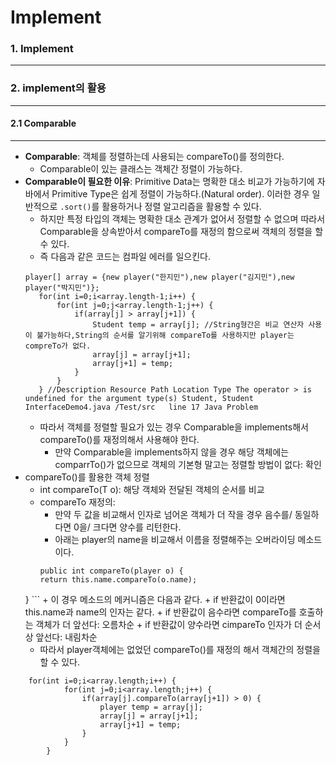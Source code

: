 Implement
==========
### 1. Implement
---------------
   
### 2. implement의 활용
---------------
#### 2.1 Comparable
---------------
-  __Comparable<t>__: 객체를 정렬하는데 사용되는 compareTo()를 정의한다.
    + Comparable이 있는 클래스는 객체간 정렬이 가능하다.
-  __Comparable<t>이 필요한 이유__: Primitive Data는 명확한 대소 비교가 가능하기에 자바에서 Primitive Type은 쉽게 정렬이 가능하다.(Natural order). 이러한 경우 일반적으로 `.sort()`를 활용하거나 정렬 알고리즘을 활용할 수 있다.
    + 하지만 특정 타입의 객체는 명확한 대소 관계가 없어서 정렬할 수 없으며 따라서 Comparable을 상속받아서 compareTo를 재정의 함으로써 객체의 정렬을 할 수 있다.
    + 즉 다음과 같은 코드는 컴파일 에러를 일으킨다. 
     ```
	player[] array = {new player("한지민"),new player("김지민"),new player("박지민")};
        for(int i=0;i<array.length-1;i++) {
			for(int j=0;j<array.length-1;j++) {
				if(array[j] > array[j+1]) {
					Student temp = array[j]; //String형간은 비교 연산자 사용이 불가능하다,String의 순서를 알기위해 compareTo를 사용하지만 player는 compreTo가 없다.
					array[j] = array[j+1];
					array[j+1] = temp;
				}
			}
		} //Description Resource Path Location Type The operator > is undefined for the argument type(s) Student, Student	InterfaceDemo4.java	/Test/src	line 17	Java Problem
   ```
    + 따라서 객체를 정렬할 필요가 있는 경우 Comparable을 implements해서 compareTo()를 재정의해서 사용해야 한다.
        + 만약 Comparable을 implements하지 않을 경우 해당 객체에는 comparrTo()가 없으므로 객체의 기본형 말고는 정렬할 방법이 없다: 확인
- compareTo()를 활용한 객체 정렬
    +  int compareTo​(T o): 해당 객체와 전달된 객체의 순서를 비교
    + compareTo 재정의: 
        + 만약 두 값을 비교해서 인자로 넘어온 객체가 더 작을 경우 음수를/ 동일하다면 0을/ 크다면 양수를 리턴한다.
        + 아래는 player의 name을 비교해서 이름을 정렬해주는 오버라이딩 메소드이다.
        ```
        public int compareTo(player o) {
		return this.name.compareTo(o.name);
	}
        ```
        + 이 경우 메소드의 메커니즘은 다음과 같다.
            + if 반환값이 0이라면 this.name과 name의 인자는 같다.
	        + if 반환값이 음수라면 compareTo를 호출하는 객체가 더 앞선다: 오름차순 
	        + if 반환값이 양수라면 cimpareTo 인자가 더 순서상 앞선다: 내림차순
     + 따라서 player객체에는 없었던 compareTo()를 재정의 해서 객체간의 정렬을 할 수 있다.
```
	for(int i=0;i<array.length;i++) {
			for(int j=0;i<array.length;j++) {
				if(array[j].compareTo(array[j+1]) > 0) {
					player temp = array[j];
					array[j] = array[j+1];
					array[j+1] = temp;
				}
			}
		}
```